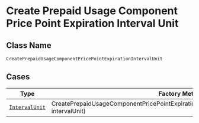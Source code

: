
# Create Prepaid Usage Component Price Point Expiration Interval Unit

## Class Name

`CreatePrepaidUsageComponentPricePointExpirationIntervalUnit`

## Cases

| Type | Factory Method |
|  --- | --- |
| [`IntervalUnit`](../../../doc/models/interval-unit.md) | CreatePrepaidUsageComponentPricePointExpirationIntervalUnit.fromIntervalUnit(IntervalUnit intervalUnit) |

